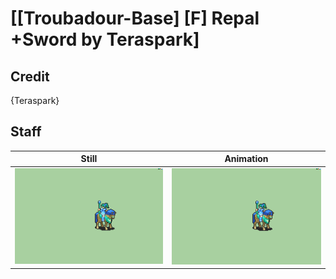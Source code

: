 # [\[Troubadour-Base\] \[F\] Repal +Sword by Teraspark]

## Credit

{Teraspark}

## Staff

| Still | Animation |
| :---: | :-------: |
| ![Staff still](./Staff_000.png) | ![Staff animation](./Staff.gif) |
